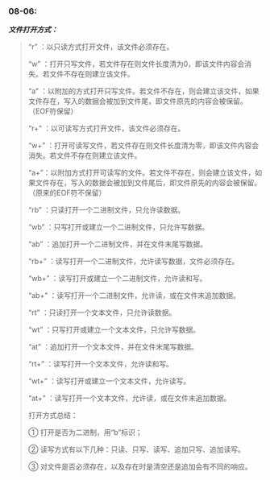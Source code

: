 ### 08-06:

***文件打开方式：***
> “r” ：以只读方式打开文件，该文件必须存在。
> 
> “w” ：打开只写文件，若文件存在则文件长度清为0，即该文件内容会消失。若文件不存在则建立该文件。
> 
> “a” ：以附加的方式打开只写文件。若文件不存在，则会建立该文件，如果文件存在，写入的数据会被加到文件尾，即文件原先的内容会被保留。（EOF符保留）
> 
> “r+” ：以可读写方式打开文件，该文件必须存在。
> 
> “w+” ：打开可读写文件，若文件存在则文件长度清为零，即该文件内容会消失。若文件不存在则建立该文件。
> 
> “a+”：以附加方式打开可读写的文件。若文件不存在，则会建立该文件，如果文件存在，写入的数据会被加到文件尾后，即文件原先的内容会被保留。 （原来的EOF符不保留）
> 
> “rb” ：只读打开一个二进制文件，只允许读数据。
> 
> “wb” ：只写打开或建立一个二进制文件，只允许写数据。
> 
> “ab” ：追加打开一个二进制文件，并在文件末尾写数据。
> 
> “rb+” ：读写打开一个二进制文件，允许读写数据，文件必须存在。
> 
> “wb+” ：读写打开或建立一个二进制文件，允许读和写。
> 
> “ab+” ：读写打开一个二进制文件，允许读，或在文件末追加数据。
> 
> “rt” ：只读打开一个文本文件，只允许读数据。
> 
> “wt” ：只写打开或建立一个文本文件，只允许写数据。
> 
> “at” ：追加打开一个文本文件，并在文件末尾写数据。
> 
> “rt+” ：读写打开一个文本文件，允许读和写。
> 
> “wt+” ：读写打开或建立一个文本文件，允许读写。
> 
> “at+” ：读写打开一个文本文件，允许读，或在文件末追加数据。
> 
> 打开方式总结：
> 
> ① 打开是否为二进制，用“b”标识；
> 
> ② 读写方式有以下几种：只读、只写、读写、追加只写、追加读写。
> 
> ③ 对文件是否必须存在，以及存在时是清空还是追加会有不同的响应。
